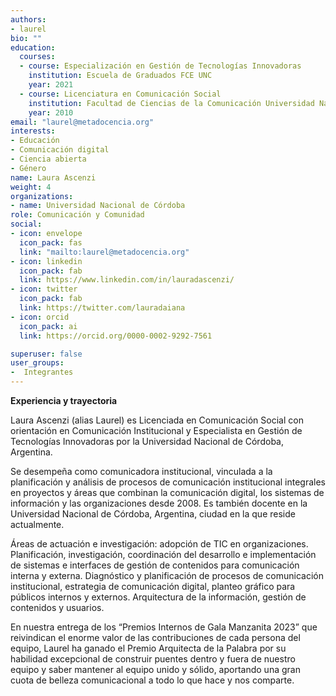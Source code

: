 ```yaml
---
authors:
- laurel
bio: ""
education:
  courses:
  - course: Especialización en Gestión de Tecnologías Innovadoras
    institution: Escuela de Graduados FCE UNC
    year: 2021
  - course: Licenciatura en Comunicación Social
    institution: Facultad de Ciencias de la Comunicación Universidad Nacional de Córdoba
    year: 2010
email: "laurel@metadocencia.org"
interests:
- Educación
- Comunicación digital
- Ciencia abierta
- Género
name: Laura Ascenzi
weight: 4
organizations:
- name: Universidad Nacional de Córdoba
role: Comunicación y Comunidad
social:
- icon: envelope
  icon_pack: fas
  link: "mailto:laurel@metadocencia.org"
- icon: linkedin
  icon_pack: fab
  link: https://www.linkedin.com/in/lauradascenzi/
- icon: twitter
  icon_pack: fab
  link: https://twitter.com/lauradaiana
- icon: orcid
  icon_pack: ai
  link: https://orcid.org/0000-0002-9292-7561

superuser: false
user_groups:
-  Integrantes
---
```

**Experiencia y trayectoria**

Laura Ascenzi (alias Laurel) es Licenciada en Comunicación Social con orientación en Comunicación Institucional y Especialista en Gestión de Tecnologías Innovadoras por la Universidad Nacional de Córdoba, Argentina.

Se desempeña como comunicadora institucional, vinculada a la planificación y análisis de procesos de comunicación institucional integrales en proyectos y áreas que combinan la comunicación digital, los sistemas de información y las organizaciones desde 2008. Es también docente en la Universidad Nacional de Córdoba, Argentina, ciudad en la que reside actualmente.

Áreas de actuación e investigación: adopción de TIC en organizaciones. Planificación, investigación, coordinación del desarrollo e implementación de sistemas e interfaces de gestión de contenidos para comunicación interna y externa. Diagnóstico y planificación de procesos de comunicación institucional, estrategia de comunicación digital, planteo gráfico para públicos internos y externos. Arquitectura de la información, gestión de contenidos y usuarios.

En nuestra entrega de los “Premios Internos de Gala Manzanita 2023” que reivindican el enorme valor de las contribuciones de cada persona del equipo, Laurel ha ganado el Premio Arquitecta de la Palabra por su habilidad excepcional de construir puentes dentro y fuera de nuestro equipo y saber mantener al equipo unido y sólido, aportando una gran cuota de belleza comunicacional a todo lo que hace y nos comparte. 
